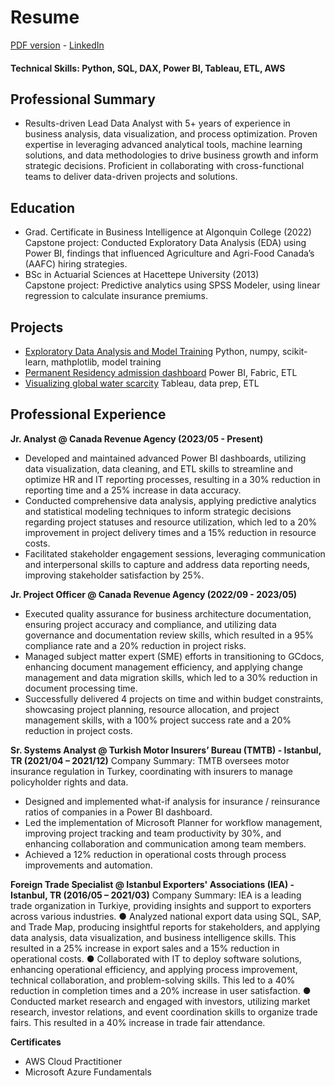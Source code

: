 # Resume
[PDF version](https://github.com/LegateG/da_portfolio/blob/main/resume_gorkemBayar.pdf) - [LinkedIn](https://www.linkedin.com/in/gorkemb/)
#### Technical Skills: Python, SQL, DAX, Power BI, Tableau, ETL, AWS

## Professional Summary
- Results-driven Lead Data Analyst with 5+ years of experience in business analysis, data visualization, and process optimization. Proven expertise in leveraging advanced analytical tools, machine learning solutions, and data methodologies to drive business growth and inform strategic decisions. Proficient in collaborating with cross-functional teams to deliver data-driven projects and solutions.

## Education
- Grad. Certificate in Business Intelligence at Algonquin College (2022)   
Capstone project: Conducted Exploratory Data Analysis (EDA) using Power BI, findings that influenced
Agriculture and Agri-Food Canada’s (AAFC) hiring strategies.
- BSc in Actuarial Sciences at Hacettepe University (2013)   
Capstone project: Predictive analytics using SPSS Modeler, using linear regression to calculate insurance premiums.

## Projects
- [Exploratory Data Analysis and Model Training](https://github.com/LegateG/expdataanalysis) Python, numpy, scikit-learn, mathplotlib, model training 
- [Permanent Residency admission dashboard](https://app.fabric.microsoft.com/view?r=eyJrIjoiOWU0NGQ5ODQtYmE2NC00NzgwLTllYjEtYzQyNzI4YWQ1OGU0IiwidCI6IjdjMDFkZWNlLTcwNzUtNGM3OC04MWE0LWMyMGEyODYxMzlkZSIsImMiOjF9) Power BI, Fabric, ETL 
- [Visualizing global water scarcity](https://public.tableau.com/app/profile/gorkem.bayar/viz/WaterScarcityAroundtheGlobe/Story) Tableau, data prep, ETL 

## Professional Experience
**Jr. Analyst @ Canada Revenue Agency (2023/05 - Present)**
- Developed and maintained advanced Power BI dashboards, utilizing data visualization, data cleaning, and ETL skills to streamline and optimize HR and IT reporting processes, resulting in a 30% reduction in reporting time and a 25% increase in data accuracy.
- Conducted comprehensive data analysis, applying predictive analytics and statistical modeling techniques to inform strategic decisions regarding project statuses and resource utilization, which led to a 20% improvement in project delivery times and a 15% reduction in resource costs.
- Facilitated stakeholder engagement sessions, leveraging communication and interpersonal skills to capture and address data reporting needs, improving stakeholder satisfaction by 25%.

**Jr. Project Officer @ Canada Revenue Agency (2022/09 - 2023/05)** 
- Executed quality assurance for business architecture documentation, ensuring project accuracy and compliance, and utilizing data governance and documentation review skills, which resulted in a 95% compliance rate and a 20% reduction in project risks.
- Managed subject matter expert (SME) efforts in transitioning to GCdocs, enhancing document management efficiency, and applying change management and data migration skills, which led to a 30% reduction in document processing time.
- Successfully delivered 4 projects on time and within budget constraints, showcasing project planning, resource allocation, and project management skills, with a 100% project success rate and a 20% reduction in project costs.

**Sr. Systems Analyst @ Turkish Motor Insurers’ Bureau (TMTB) - Istanbul, TR (2021/04 – 2021/12)**
Company Summary: TMTB oversees motor insurance regulation in Turkey, coordinating with insurers to manage policyholder rights and data. 
- Designed and implemented what-if analysis for insurance / reinsurance ratios of companies in a Power BI dashboard.
- Led the implementation of Microsoft Planner for workflow management, improving project tracking and team productivity by 30%, and enhancing collaboration and communication among team members. 
- Achieved a 12% reduction in operational costs through process improvements and automation.


**Foreign Trade Specialist @ Istanbul Exporters' Associations (IEA) - Istanbul, TR (2016/05 – 2021/03)**
Company Summary: IEA is a leading trade organization in Turkiye, providing insights and support to exporters across various industries.
●	Analyzed national export data using SQL, SAP, and Trade Map, producing insightful reports for stakeholders, and applying data analysis, data visualization, and business intelligence skills. This resulted in a 25% increase in export sales and a 15% reduction in operational costs.
●	Collaborated with IT to deploy software solutions, enhancing operational efficiency, and applying process improvement, technical collaboration, and problem-solving skills. This led to a 40% reduction in completion times and a 20% increase in user satisfaction.
●	Conducted market research and engaged with investors, utilizing market research, investor relations, and event coordination skills to organize trade fairs. This resulted in a 40% increase in trade fair attendance.

**Certificates**
- AWS Cloud Practitioner
- Microsoft Azure Fundamentals